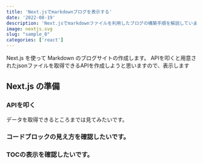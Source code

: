 ```yaml
---
title: 'Next.jsでmarkdownブログを表示する'
date: '2022-08-19'
description: 'Next.jsでmarkdownファイルを利用したブログの構築手順を解説しています。'
image: nextjs.svg
slug: "sample_0"
categories: ['react']
---
```


Next.js を使って Markdown のブログサイトの作成します。
APIを叩くと用意されたjsonファイルを取得できるAPIを作成しようと思いますので、表示します

## Next.js の準備

### APIを叩く

データを取得できるところまでは見てみたいです。

### コードブロックの見え方を確認したいです。

### TOCの表示を確認したいです。